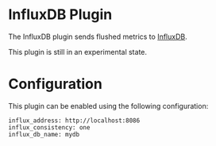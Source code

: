 # InfluxDB Plugin

The InfluxDB plugin sends flushed metrics to [InfluxDB](https://www.influxdata.com/time-series-platform/influxdb/).

This plugin is still in an experimental state.

# Configuration

This plugin can be enabled using the following configuration:

```
influx_address: http://localhost:8086
influx_consistency: one
influx_db_name: mydb
```
